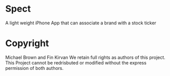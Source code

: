 # Spect
A light weight iPhone App that can associate a brand with a stock ticker 




# Copyright 
Michael Brown and Fin Kirvan 
We retain full rights as authors of this project. This Project cannot be redrisbuted or modified without the express permission of both authors. 
